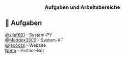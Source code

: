 <h3 align="center">Aufgaben und Arbeitsbereiche</h3>

##  📃 Aufgaben

<p align="left">  
  <a href="https://github.com/xilef601">@xilef601</a> - System-PY </br>
  <a href="https://github.com/Maddox3306">@Maddox3306</a> - System-KT </br>
  <a href="https://github.com/leooczs">@leooczs</a> - Website </br> 
  <a href="https://github.com/fastcordde">None</a> - Partner-Bot </br>
  
</p>


